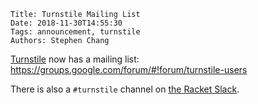     Title: Turnstile Mailing List
    Date: 2018-11-30T14:55:30
    Tags: announcement, turnstile
    Authors: Stephen Chang

[Turnstile](https://docs.racket-lang.org/turnstile/The_Turnstile_Guide.html)
now has a mailing list: <https://groups.google.com/forum/#!forum/turnstile-users>

<!-- more -->

There is also a `#turnstile` channel on [the Racket Slack](https://racket.slack.com).

